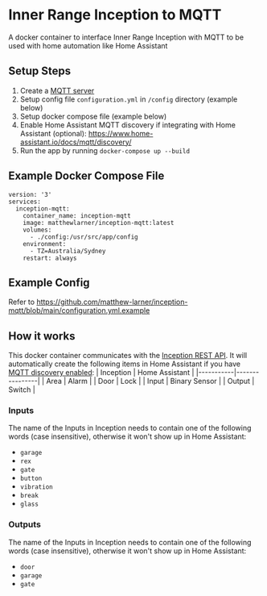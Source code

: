 # Inner Range Inception to MQTT
A docker container to interface Inner Range Inception with MQTT to be used with home automation like Home Assistant

## Setup Steps
1. Create a [MQTT server](https://hub.docker.com/_/eclipse-mosquitto)
2. Setup config file `configuration.yml` in `/config` directory (example below)
3. Setup docker compose file (example below)
4. Enable Home Assistant MQTT discovery if integrating with Home Assistant (optional): https://www.home-assistant.io/docs/mqtt/discovery/
5. Run the app by running `docker-compose up --build`

## Example Docker Compose File
```
version: '3'
services:
  inception-mqtt:
    container_name: inception-mqtt
    image: matthewlarner/inception-mqtt:latest
    volumes:
      - ./config:/usr/src/app/config
    environment:
      - TZ=Australia/Sydney
    restart: always
```

## Example Config

Refer to https://github.com/matthew-larner/inception-mqtt/blob/main/configuration.yml.example

## How it works
This docker container communicates with the [Inception REST API](https://skytunnel.com.au/Inception/API_SAMPLE/ApiDoc). It will automatically create the following items in Home Assistant if you have [MQTT discovery enabled](https://www.home-assistant.io/docs/mqtt/discovery/):
| Inception | Home Assistant |
|-----------|----------------|
| Area      | Alarm          |
| Door      | Lock           |
| Input     | Binary Sensor  |
| Output    | Switch         |

### Inputs
The name of the Inputs in Inception needs to contain one of the following words (case insensitive), otherwise it won't show up in Home Assistant:
- `garage`
- `rex`
- `gate`
- `button`
- `vibration`
- `break`
- `glass`

### Outputs
The name of the Inputs in Inception needs to contain one of the following words (case insensitive), otherwise it won't show up in Home Assistant:
- `door`
- `garage`
- `gate`
